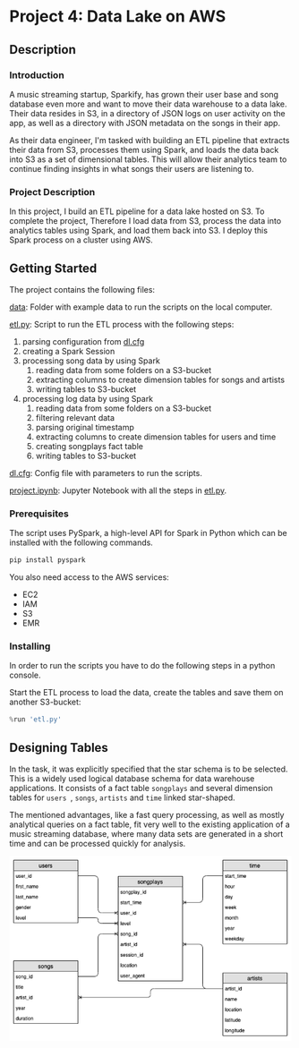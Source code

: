 # Project 4: Data Lake on AWS

## Description

### Introduction

A music streaming startup, Sparkify, has grown their user base and song database even more and want to move their data warehouse to a data lake. Their data resides in S3, in a directory of JSON logs on user activity on the app, as well as a directory with JSON metadata on the songs in their app.

As their data engineer, I'm tasked with building an ETL pipeline that extracts their data from S3, processes them using Spark, and loads the data back into S3 as a set of dimensional tables. This will allow their analytics team to continue finding insights in what songs their users are listening to.

### Project Description

In this project, I build an ETL pipeline for a data lake hosted on S3. To complete the project, Therefore I load data from S3, process the data into analytics tables using Spark, and load them back into S3. I deploy this Spark process on a cluster using AWS.

## Getting Started

The project contains the following files:

[data](./data): Folder with example data to run the scripts on the local computer.

[etl.py](./etl.py): Script to run the ETL process with the following steps:

1. parsing configuration from [dl.cfg](./dl.cfg)
2. creating a Spark Session
3. processing song data by using Spark
   1. reading data from some folders on a S3-bucket
   2. extracting columns to create dimension tables for songs and artists
   3. writing tables to S3-bucket
4. processing log data by using Spark
   1. reading data from some folders on a S3-bucket
   2. filtering relevant data
   3. parsing original timestamp
   4. extracting columns to create dimension tables for users and time
   5. creating songplays fact table 
   6. writing tables to S3-bucket

[dl.cfg](./dl.cfg): Config file with parameters to run the scripts.

[project.ipynb](./project.ipynb): Jupyter Notebook with all the steps in [etl.py](./etl.py). 

### Prerequisites

The script uses PySpark, a high-level API for Spark in Python which can be installed with the following commands.

```python
pip install pyspark
```

You also need access to the AWS services:

- EC2
- IAM
- S3
- EMR

### Installing

In order to run the scripts you have to do the following steps in a python console.

Start the ETL process to load the data, create the tables and save them on another S3-bucket:

```python
%run 'etl.py'
```

## Designing Tables

In the task, it was explicitly specified that the star schema is to be selected. This is a widely used logical database schema for data warehouse applications. It consists of a fact table `songplays` and several dimension tables for ``users ``, `songs`, ``artists`` and ``time`` linked star-shaped.

The mentioned advantages, like a fast query processing, as well as mostly analytical queries on a fact table, fit very well to the existing application of a music streaming database, where many data sets are generated in a short time and can be processed quickly for analysis.

![L5_project_star_schema](./images/L5_project_star_schema.png)



